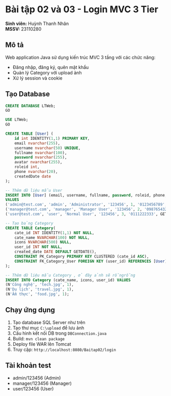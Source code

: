 # Bài tập 02 và 03 - Login MVC 3 Tier

**Sinh viên:** Huỳnh Thanh Nhân  
**MSSV:** 23110280

## Mô tả
Web application Java sử dụng kiến trúc MVC 3 tầng với các chức năng:
- Đăng nhập, đăng ký, quên mật khẩu
- Quản lý Category với upload ảnh
- Xử lý session và cookie

## Tạo Database
```sql
CREATE DATABASE LTWeb;
GO

USE LTWeb;
GO

CREATE TABLE [User] (
    id int IDENTITY(1,1) PRIMARY KEY,
    email nvarchar(255),
    username nvarchar(50) UNIQUE,
    fullname nvarchar(100),
    password nvarchar(255),
    avatar nvarchar(255),
    roleid int,
    phone nvarchar(20),
    createdDate date
);

-- Thêm dữ liệu mẫu User
INSERT INTO [User] (email, username, fullname, password, roleid, phone, createdDate) 
VALUES 
('admin@test.com', 'admin', 'Administrator', '123456', 1, '0123456789', GETDATE()),
('manager@test.com', 'manager', 'Manager User', '123456', 2, '0987654321', GETDATE()),
('user@test.com', 'user', 'Normal User', '123456', 3, '0111222333', GETDATE());

-- Tạo bảng Category
CREATE TABLE Category(
    cate_id INT IDENTITY(1,1) NOT NULL,
    cate_name NVARCHAR(100) NOT NULL,
    icons NVARCHAR(500) NULL,
    user_id INT NOT NULL,
    created_date DATE DEFAULT GETDATE(),
    CONSTRAINT PK_Category PRIMARY KEY CLUSTERED (cate_id ASC),
    CONSTRAINT FK_Category_User FOREIGN KEY (user_id) REFERENCES [User](id)
);

-- Thêm dữ liệu mẫu Category , ở đây ảnh sẽ rỗngrỗng
INSERT INTO Category (cate_name, icons, user_id) VALUES 
(N'Công nghệ', 'tech.jpg', 1),
(N'Du lịch', 'travel.jpg', 1),
(N'Ẩm thực', 'food.jpg', 1);
```

## Chạy ứng dụng
1. Tạo database SQL Server như trên
2. Tạo thư mục `C:\upload` để lưu ảnh
3. Cấu hình kết nối DB trong `DBConnection.java`
4. Build: `mvn clean package`
5. Deploy file WAR lên Tomcat
6. Truy cập: `http://localhost:8080/Baitap02/login`

## Tài khoản test
- admin/123456 (Admin)
- manager/123456 (Manager)  
- user/123456 (User)
